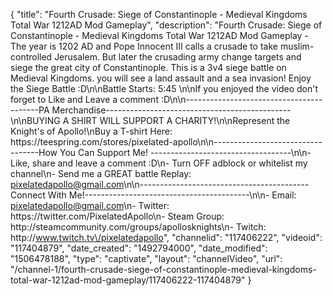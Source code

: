 {
    "title": "Fourth Crusade: Siege of Constantinople - Medieval Kingdoms Total War 1212AD Mod Gameplay",
    "description": "Fourth Crusade: Siege of Constantinople - Medieval Kingdoms Total War 1212AD Mod Gameplay - The year is 1202 AD and Pope Innocent III calls a crusade to take muslim-controlled Jerusalem. But later the crusading army change targets and siege the great city of Constantinople. This is a 3v4 siege battle on Medieval Kingdoms.  you will see a land assault and a sea invasion! Enjoy the Siege Battle :D\n\nBattle Starts: 5:45 \n\nIf you enjoyed the video don't forget to Like and Leave a comment :D\n\n-----------------------------------------PA Merchandise----------------------------------------------\n\nBUYING A SHIRT WILL SUPPORT A CHARITY!\n\nRepresent the Knight's of Apollo!\nBuy a T-shirt Here: https:\/\/teespring.com\/stores\/pixelated-apollo\n\n----------------------------------How You Can Support Me! -----------------------------------\n\n- Like, share and leave a comment :D\n- Turn OFF adblock or whitelist my channel\n- Send me a GREAT battle Replay: pixelatedapollo@gmail.com\n\n------------------------------------------Connect With Me!-----------------------------------------\n\n- Email: pixelatedapollo@gmail.com\n- Twitter: https:\/\/twitter.com\/PixelatedApollo\n- Steam Group:  http:\/\/steamcommunity.com\/groups\/apollosknights\n- Twitch: http:\/\/www.twitch.tv\/pixelatedapollo",
    "channelid": "117406222",
    "videoid": "117404879",
    "date_created": "1492794000",
    "date_modified": "1506478188",
    "type": "captivate",
    "layout": "channelVideo",
    "url": "\/channel-1\/fourth-crusade-siege-of-constantinople-medieval-kingdoms-total-war-1212ad-mod-gameplay\/117406222-117404879"
}